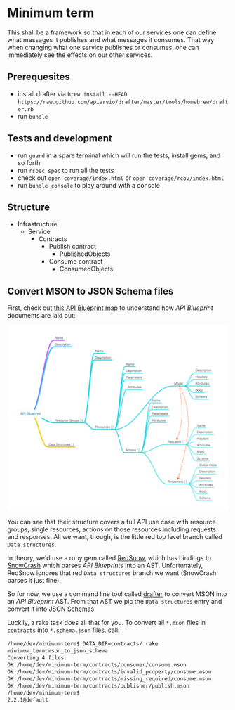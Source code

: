 # Minimum term

This shall be a framework so that in each of our services one can define what messages it publishes and what messages it consumes. That way when changing what one service publishes or consumes, one can immediately see the effects on our other services.


## Prerequesites

  - install drafter via `brew install --HEAD
    https://raw.github.com/apiaryio/drafter/master/tools/homebrew/drafter.rb`
  - run `bundle`

## Tests and development
  - run `guard` in a spare terminal which will run the tests,
    install gems, and so forth
  - run `rspec spec` to run all the tests
  - check out  `open coverage/index.html` or `open coverage/rcov/index.html`
  - run `bundle console` to play around with a console

## Structure
- Infrastructure
  - Service
    - Contracts
      - Publish contract
        - PublishedObjects
      - Consume contract
        - ConsumedObjects


## Convert MSON to JSON Schema files
First, check out [this API Blueprint map](https://github.com/apiaryio/api-blueprint/wiki/API-Blueprint-Map) to understand how _API Blueprint_ documents are laid out:

![API Blueprint map](https://raw.githubusercontent.com/apiaryio/api-blueprint/master/assets/map.png)

You can see that their structure covers a full API use case with resource groups, single resources, actions on those resources including requests and responses. All we want, though, is the little red top level branch called `Data structures`.

In theory, we'd use a ruby gem called [RedSnow](https://github.com/apiaryio/redsnow), which has bindings to [SnowCrash](https://github.com/apiaryio/snowcrash) which parses _API Blueprints_ into an AST. Unfortunately, RedSnow ignores that red `Data structures` branch we want (SnowCrash parses it just fine).

So for now, we use a command line tool called [drafter](https://github.com/apiaryio/drafter) to convert MSON into an _API Blueprint_ AST. From that AST we pic the `Data structures` entry and convert it into [JSON Schema]()s

Luckily, a rake task does all that for you. To convert all `*.mson` files in `contracts` into `*.schema.json` files, call:

```shell
/home/dev/minimum-term$ DATA_DIR=contracts/ rake minimum_term:mson_to_json_schema
Converting 4 files:
OK /home/dev/minimum-term/contracts/consumer/consume.mson
OK /home/dev/minimum-term/contracts/invalid_property/consume.mson
OK /home/dev/minimum-term/contracts/missing_required/consume.mson
OK /home/dev/minimum-term/contracts/publisher/publish.mson
/home/dev/minimum-term$                                                   2.2.1@default
```
